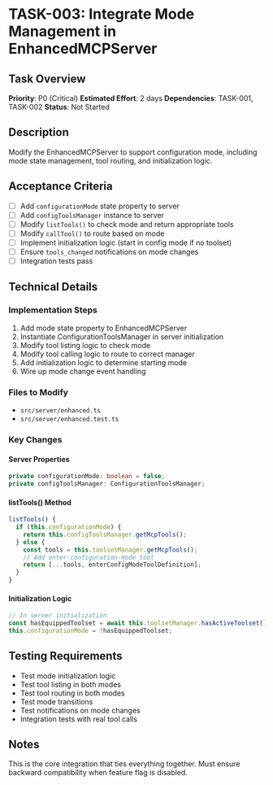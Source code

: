 # TASK-003: Integrate Mode Management in EnhancedMCPServer

## Task Overview
**Priority**: P0 (Critical)
**Estimated Effort**: 2 days
**Dependencies**: TASK-001, TASK-002
**Status**: Not Started

## Description
Modify the EnhancedMCPServer to support configuration mode, including mode state management, tool routing, and initialization logic.

## Acceptance Criteria
- [ ] Add `configurationMode` state property to server
- [ ] Add `configToolsManager` instance to server
- [ ] Modify `listTools()` to check mode and return appropriate tools
- [ ] Modify `callTool()` to route based on mode
- [ ] Implement initialization logic (start in config mode if no toolset)
- [ ] Ensure `tools_changed` notifications on mode changes
- [ ] Integration tests pass

## Technical Details

### Implementation Steps
1. Add mode state property to EnhancedMCPServer
2. Instantiate ConfigurationToolsManager in server initialization
3. Modify tool listing logic to check mode
4. Modify tool calling logic to route to correct manager
5. Add initialization logic to determine starting mode
6. Wire up mode change event handling

### Files to Modify
- `src/server/enhanced.ts`
- `src/server/enhanced.test.ts`

### Key Changes

#### Server Properties
```typescript
private configurationMode: boolean = false;
private configToolsManager: ConfigurationToolsManager;
```

#### listTools() Method
```typescript
listTools() {
  if (this.configurationMode) {
    return this.configToolsManager.getMcpTools();
  } else {
    const tools = this.toolsetManager.getMcpTools();
    // Add enter-configuration-mode tool
    return [...tools, enterConfigModeToolDefinition];
  }
}
```

#### Initialization Logic
```typescript
// In server initialization
const hasEquippedToolset = await this.toolsetManager.hasActiveToolset();
this.configurationMode = !hasEquippedToolset;
```

## Testing Requirements
- Test mode initialization logic
- Test tool listing in both modes
- Test tool routing in both modes
- Test mode transitions
- Test notifications on mode changes
- Integration tests with real tool calls

## Notes
This is the core integration that ties everything together. Must ensure backward compatibility when feature flag is disabled.
